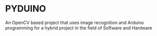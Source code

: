 # PYDUINO
An OpenCV based project that uses image recognition and Arduino programming for a hybrid project in the field of Software and Hardware

